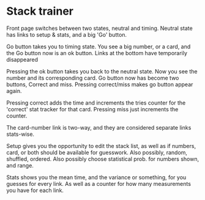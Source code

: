 Stack trainer
=============

Front page switches between two states, neutral and timing.
Neutral state has links to setup & stats, and a big 'Go' button.

Go button takes you to timing state. You see a big number, or a card, and the Go button now is an ok button.
Links at the bottom have temporarily disappeared

Pressing the ok button takes you back to the neutral state. Now you see the number and its corresponding card.
Go button now has become two buttons, Correct and miss. Pressing correct/miss makes go button appear again.

Pressing correct adds the time and increments the tries counter for the 'correct' stat tracker for that card. Pressing miss just increments the counter.

The card-number link is two-way, and they are considered separate links stats-wise.

Setup gives you the opportunity to edit the stack list, as well as if numbers, card, or both should be available for guesswork. Also possibly, random, shuffled, ordered. Also possibly choose statistical prob. for numbers shown, and range.

Stats shows you the mean time, and the variance or something, for you guesses for every link. As well as a counter for how many measurements you have for each link.
